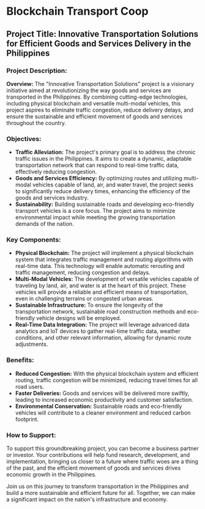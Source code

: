 # Blockchain Transport Coop 

## Project Title: Innovative Transportation Solutions for Efficient Goods and Services Delivery in the Philippines

### Project Description:

**Overview:** The "Innovative Transportation Solutions" project is a visionary initiative aimed at revolutionizing the way goods and services are transported in the Philippines. By combining cutting-edge technologies, including physical blockchain and versatile multi-modal vehicles, this project aspires to eliminate traffic congestion, reduce delivery delays, and ensure the sustainable and efficient movement of goods and services throughout the country.

### Objectives:

- **Traffic Alleviation:** The project's primary goal is to address the chronic traffic issues in the Philippines. It aims to create a dynamic, adaptable transportation network that can respond to real-time traffic data, effectively reducing congestion.
- **Goods and Services Efficiency:** By optimizing routes and utilizing multi-modal vehicles capable of land, air, and water travel, the project seeks to significantly reduce delivery times, enhancing the efficiency of the goods and services industry.
- **Sustainability:** Building sustainable roads and developing eco-friendly transport vehicles is a core focus. The project aims to minimize environmental impact while meeting the growing transportation demands of the nation.

### Key Components:

- **Physical Blockchain:** The project will implement a physical blockchain system that integrates traffic management and routing algorithms with real-time data. This technology will enable automatic rerouting and traffic management, reducing congestion and delays.
- **Multi-Modal Vehicles:** The development of versatile vehicles capable of traveling by land, air, and water is at the heart of this project. These vehicles will provide a reliable and efficient means of transportation, even in challenging terrains or congested urban areas.
- **Sustainable Infrastructure:** To ensure the longevity of the transportation network, sustainable road construction methods and eco-friendly vehicle designs will be employed.
- **Real-Time Data Integration:** The project will leverage advanced data analytics and IoT devices to gather real-time traffic data, weather conditions, and other relevant information, allowing for dynamic route adjustments.

### Benefits:

- **Reduced Congestion:** With the physical blockchain system and efficient routing, traffic congestion will be minimized, reducing travel times for all road users.
- **Faster Deliveries:** Goods and services will be delivered more swiftly, leading to increased economic productivity and customer satisfaction.
- **Environmental Conservation:** Sustainable roads and eco-friendly vehicles will contribute to a cleaner environment and reduced carbon footprint.

### How to Support:

To support this groundbreaking project, you can become a business partner or investor. Your contributions will help fund research, development, and implementation, bringing us closer to a future where traffic woes are a thing of the past, and the efficient movement of goods and services drives economic growth in the Philippines.

Join us on this journey to transform transportation in the Philippines and build a more sustainable and efficient future for all. Together, we can make a significant impact on the nation's infrastructure and economy.
